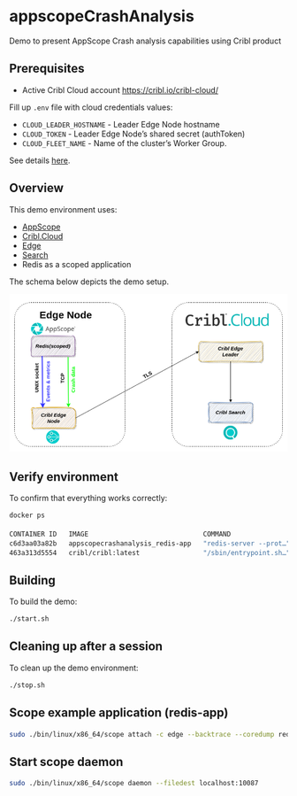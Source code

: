 # appscopeCrashAnalysis
Demo to present AppScope Crash analysis capabilities using Cribl product

## Prerequisites

- Active Cribl Cloud account https://cribl.io/cribl-cloud/

Fill up `.env` file with cloud credentials values:

- `CLOUD_LEADER_HOSTNAME` - Leader Edge Node hostname
- `CLOUD_TOKEN` - Leader Edge Node’s shared secret (authToken)
- `CLOUD_FLEET_NAME` - Name of the cluster’s Worker Group.

See details [here](https://docs.cribl.io/edge/environment-variables/).

## Overview
This demo environment uses:

- [AppScope](https://cribl.io/appscope/)
- [Cribl.Cloud](https://cribl.io/cribl-cloud/)
- [Edge](https://cribl.io/edge/)
- [Search](https://cribl.io/search/)
- Redis as a scoped application

The schema below depicts the demo setup.

![Schema_overall](schema.png)

## Verify environment

To confirm that everything works correctly:

```bash
docker ps

CONTAINER ID   IMAGE                             COMMAND                  CREATED         STATUS        PORTS                                       NAMES
c6d3aa03a82b   appscopecrashanalysis_redis-app   "redis-server --prot…"   2 seconds ago   Up 1 second   0.0.0.0:6379->6379/tcp, :::6379->6379/tcp   redis-app
463a313d5554   cribl/cribl:latest                "/sbin/entrypoint.sh…"   2 seconds ago   Up 1 second                                               edge-node1
```

## Building

To build the demo:

```bash
./start.sh
```

## Cleaning up after a session

To clean up the demo environment:

```bash
./stop.sh
```

## Scope example application (redis-app)

```bash
sudo ./bin/linux/x86_64/scope attach -c edge --backtrace --coredump redis-server
```

## Start scope daemon

```bash
sudo ./bin/linux/x86_64/scope daemon --filedest localhost:10087
```
